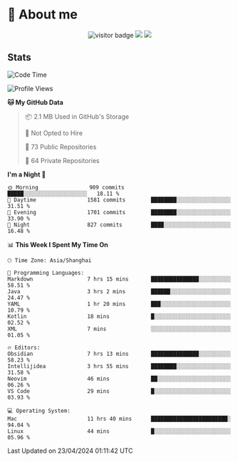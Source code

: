 <!-- ![](https://youpai.roccoshi.top/img/20200804214216.png) -->

# 🧐 About me
 
<p align="center">
<img src="https://visitor-badge.laobi.icu/badge?page_id=Lincest.Lincest&title=hits" alt="visitor badge"/>
<a href="mailto:imroccoshi@gmail.com"><img src="https://img.shields.io/badge/gmail-imroccoshi%40gmail.com-red"></a>
<a href="https://blog.roccoshi.top"><img src="https://img.shields.io/badge/blog-roccoshi-green"></a>
</p>

## Stats

<!--START_SECTION:waka-->
![Code Time](http://img.shields.io/badge/Code%20Time-1%2C078%20hrs%2025%20mins-blue)

![Profile Views](http://img.shields.io/badge/Profile%20Views-2-blue)

**🐱 My GitHub Data** 

> 📦 2.1 MB Used in GitHub's Storage 
 > 
> 🚫 Not Opted to Hire
 > 
> 📜 73 Public Repositories 
 > 
> 🔑 64 Private Repositories 
 > 
**I'm a Night 🦉** 

```text
🌞 Morning                909 commits         █████░░░░░░░░░░░░░░░░░░░░   18.11 % 
🌆 Daytime                1581 commits        ████████░░░░░░░░░░░░░░░░░   31.51 % 
🌃 Evening                1701 commits        ████████░░░░░░░░░░░░░░░░░   33.90 % 
🌙 Night                  827 commits         ████░░░░░░░░░░░░░░░░░░░░░   16.48 % 
```


📊 **This Week I Spent My Time On** 

```text
🕑︎ Time Zone: Asia/Shanghai

💬 Programming Languages: 
Markdown                 7 hrs 15 mins       ███████████████░░░░░░░░░░   58.51 % 
Java                     3 hrs 2 mins        ██████░░░░░░░░░░░░░░░░░░░   24.47 % 
YAML                     1 hr 20 mins        ███░░░░░░░░░░░░░░░░░░░░░░   10.79 % 
Kotlin                   18 mins             █░░░░░░░░░░░░░░░░░░░░░░░░   02.52 % 
XML                      7 mins              ░░░░░░░░░░░░░░░░░░░░░░░░░   01.05 % 

🔥 Editors: 
Obsidian                 7 hrs 13 mins       ███████████████░░░░░░░░░░   58.23 % 
Intellijidea             3 hrs 55 mins       ████████░░░░░░░░░░░░░░░░░   31.58 % 
Neovim                   46 mins             ██░░░░░░░░░░░░░░░░░░░░░░░   06.26 % 
VS Code                  29 mins             █░░░░░░░░░░░░░░░░░░░░░░░░   03.93 % 

💻 Operating System: 
Mac                      11 hrs 40 mins      ████████████████████████░   94.04 % 
Linux                    44 mins             █░░░░░░░░░░░░░░░░░░░░░░░░   05.96 % 
```


 Last Updated on 23/04/2024 01:11:42 UTC
<!--END_SECTION:waka-->


